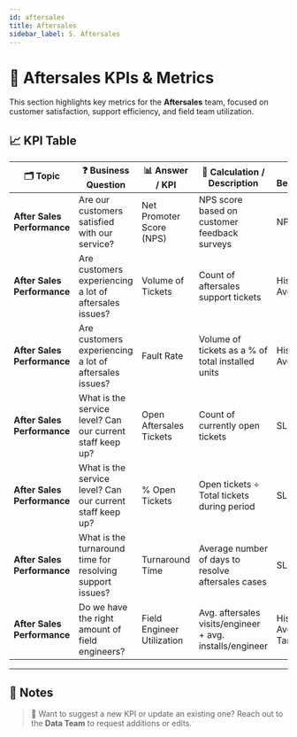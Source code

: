 ```yaml
---
id: aftersales
title: Aftersales
sidebar_label: 5. Aftersales
---
```


# 🔧 Aftersales KPIs & Metrics

This section highlights key metrics for the **Aftersales** team, focused on customer satisfaction, support efficiency, and field team utilization.

## 📈 KPI Table

| 🗂️ Topic                 | ❓ Business Question                                        | 📊 Answer / KPI                                  | 🧮 Calculation / Description                                       | 🎯 Benchmark            | 💬 Comments |
|--------------------------|------------------------------------------------------------|--------------------------------------------------|--------------------------------------------------------------------|-------------------------|-------------|
| **After Sales Performance** | Are our customers satisfied with our service?           | Net Promoter Score (NPS)                         | NPS score based on customer feedback surveys                        | NPS Target              |             |
| **After Sales Performance** | Are customers experiencing a lot of aftersales issues?  | Volume of Tickets                                | Count of aftersales support tickets                                | Historical Average       |             |
| **After Sales Performance** | Are customers experiencing a lot of aftersales issues?  | Fault Rate                                        | Volume of tickets as a % of total installed units                   | Historical Average       |             |
| **After Sales Performance** | What is the service level? Can our current staff keep up?| Open Aftersales Tickets                          | Count of currently open tickets                                     | SLA Target               |             |
| **After Sales Performance** | What is the service level? Can our current staff keep up?| % Open Tickets                                   | Open tickets ÷ Total tickets during period                          | SLA Target               |             |
| **After Sales Performance** | What is the turnaround time for resolving support issues?| Turnaround Time                                  | Average number of days to resolve aftersales cases                  | SLA Target               |             |
| **After Sales Performance** | Do we have the right amount of field engineers?          | Field Engineer Utilization                       | Avg. aftersales visits/engineer + avg. installs/engineer            | Historical Avg or Target |             |

---

## 📝 Notes


> 🔄 Want to suggest a new KPI or update an existing one? Reach out to the **Data Team** to request additions or edits.